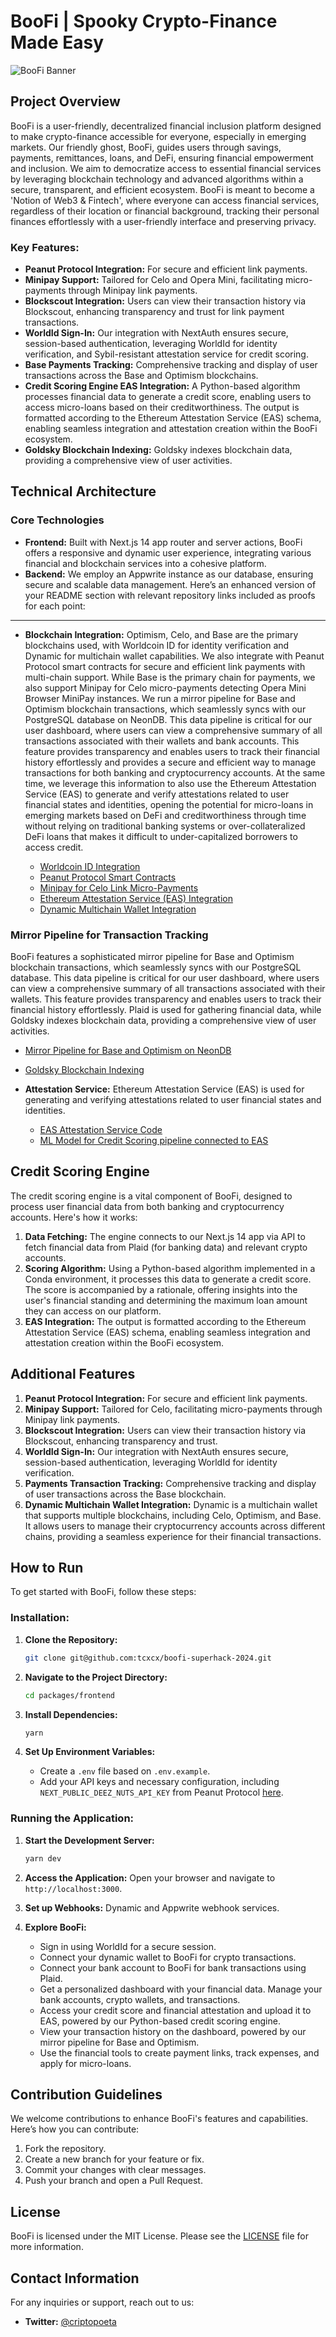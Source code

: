 # **BooFi | Spooky Crypto-Finance Made Easy**

![BooFi Banner](media/opengraph-image.png)

## **Project Overview**

BooFi is a user-friendly, decentralized financial inclusion platform designed to make crypto-finance accessible for everyone, especially in emerging markets. Our friendly ghost, BooFi, guides users through savings, payments, remittances, loans, and DeFi, ensuring financial empowerment and inclusion. We aim to democratize access to essential financial services by leveraging blockchain technology and advanced algorithms within a secure, transparent, and efficient ecosystem. BooFi is meant to become a 'Notion of Web3 & Fintech', where everyone can access financial services, regardless of their location or financial background, tracking their personal finances effortlessly with a user-friendly interface and preserving privacy.

### **Key Features:**

- **Peanut Protocol Integration:** For secure and efficient link payments.
- **Minipay Support:** Tailored for Celo and Opera Mini, facilitating micro-payments through Minipay link payments.
- **Blockscout Integration:** Users can view their transaction history via Blockscout, enhancing transparency and trust for link payment transactions.
- **WorldId Sign-In:** Our integration with NextAuth ensures secure, session-based authentication, leveraging WorldId for identity verification, and Sybil-resistant attestation service for credit scoring.
- **Base Payments Tracking:** Comprehensive tracking and display of user transactions across the Base and Optimism blockchains.
- **Credit Scoring Engine EAS Integration:** A Python-based algorithm processes financial data to generate a credit score, enabling users to access micro-loans based on their creditworthiness. The output is formatted according to the Ethereum Attestation Service (EAS) schema, enabling seamless integration and attestation creation within the BooFi ecosystem.
- **Goldsky Blockchain Indexing:** Goldsky indexes blockchain data, providing a comprehensive view of user activities.

## **Technical Architecture**

### **Core Technologies**

- **Frontend:** Built with Next.js 14 app router and server actions, BooFi offers a responsive and dynamic user experience, integrating various financial and blockchain services into a cohesive platform.
- **Backend:** We employ an Appwrite instance as our database, ensuring secure and scalable data management.
  Here’s an enhanced version of your README section with relevant repository links included as proofs for each point:

---

- **Blockchain Integration:** Optimism, Celo, and Base are the primary blockchains used, with Worldcoin ID for identity verification and Dynamic for multichain wallet capabilities. We also integrate with Peanut Protocol smart contracts for secure and efficient link payments with multi-chain support. While Base is the primary chain for payments, we also support Minipay for Celo micro-payments detecting Opera Mini Browser MiniPay instances. We run a mirror pipeline for Base and Optimism blockchain transactions, which seamlessly syncs with our PostgreSQL database on NeonDB. This data pipeline is critical for our user dashboard, where users can view a comprehensive summary of all transactions associated with their wallets and bank accounts. This feature provides transparency and enables users to track their financial history effortlessly and provides a secure and efficient way to manage transactions for both banking and cryptocurrency accounts. At the same time, we leverage this information to also use the Ethereum Attestation Service (EAS) to generate and verify attestations related to user financial states and identities, opening the potential for micro-loans in emerging markets based on DeFi and creditworthiness through time without relying on traditional banking systems or over-collateralized DeFi loans that makes it difficult to under-capitalized borrowers to access credit.

  - [Worldcoin ID Integration](https://github.com/tcxcx/boofi-superhack-2024/blob/main/packages/frontend/src/app/api/worldid/sybil-attestation/route.ts)
  - [Peanut Protocol Smart Contracts](https://github.com/tcxcx/boofi-superhack-2024/blob/main/packages/frontend/src/hooks/use-peanut.ts)
  - [Minipay for Celo Link Micro-Payments](https://github.com/tcxcx/boofi-superhack-2024/blob/main/packages/frontend/src/hooks/use-minipay-links.ts)
  - [Ethereum Attestation Service (EAS) Integration](https://github.com/tcxcx/boofi-superhack-2024/blob/main/packages/frontend/src/hooks/use-attestation-creation.ts)
  - [Dynamic Multichain Wallet Integration](https://github.com/tcxcx/boofi-superhack-2024/blob/main/packages/frontend/src/lib/providers.tsx)

### **Mirror Pipeline for Transaction Tracking**

BooFi features a sophisticated mirror pipeline for Base and Optimism blockchain transactions, which seamlessly syncs with our PostgreSQL database. This data pipeline is critical for our user dashboard, where users can view a comprehensive summary of all transactions associated with their wallets. This feature provides transparency and enables users to track their financial history effortlessly. Plaid is used for gathering financial data, while Goldsky indexes blockchain data, providing a comprehensive view of user activities.

- [Mirror Pipeline for Base and Optimism on NeonDB](https://github.com/tcxcx/boofi-superhack-2024/blob/main/packages/frontend/src/app/api/neon-goldsky-db/appwrite-neon-webhook/route.ts)
- [Goldsky Blockchain Indexing](https://github.com/tcxcx/boofi-superhack-2024/blob/main/packages/transaction-mirror-pipeline/superhack-boofi-transactions-v2.yaml)

- **Attestation Service:** Ethereum Attestation Service (EAS) is used for generating and verifying attestations related to user financial states and identities.

  - [EAS Attestation Service Code](https://github.com/tcxcx/boofi-superhack-2024/blob/main/packages/frontend/src/app/api/eas/create-attestation/route.ts)
  - [ML Model for Credit Scoring pipeline connected to EAS](https://github.com/tcxcx/boofi-superhack-2024/blob/main/packages/boofi-potential-index/defi_potential_algorithm.py)

## **Credit Scoring Engine**

The credit scoring engine is a vital component of BooFi, designed to process user financial data from both banking and cryptocurrency accounts. Here's how it works:

1. **Data Fetching:** The engine connects to our Next.js 14 app via API to fetch financial data from Plaid (for banking data) and relevant crypto accounts.
2. **Scoring Algorithm:** Using a Python-based algorithm implemented in a Conda environment, it processes this data to generate a credit score. The score is accompanied by a rationale, offering insights into the user's financial standing and determining the maximum loan amount they can access on our platform.
3. **EAS Integration:** The output is formatted according to the Ethereum Attestation Service (EAS) schema, enabling seamless integration and attestation creation within the BooFi ecosystem.

## **Additional Features**

1. **Peanut Protocol Integration:** For secure and efficient link payments.
2. **Minipay Support:** Tailored for Celo, facilitating micro-payments through Minipay link payments.
3. **Blockscout Integration:** Users can view their transaction history via Blockscout, enhancing transparency and trust.
4. **WorldId Sign-In:** Our integration with NextAuth ensures secure, session-based authentication, leveraging WorldId for identity verification.
5. **Payments Transaction Tracking:** Comprehensive tracking and display of user transactions across the Base blockchain.
6. **Dynamic Multichain Wallet Integration:** Dynamic is a multichain wallet that supports multiple blockchains, including Celo, Optimism, and Base. It allows users to manage their cryptocurrency accounts across different chains, providing a seamless experience for their financial transactions.

## **How to Run**

To get started with BooFi, follow these steps:

### **Installation:**

1. **Clone the Repository:**

   ```bash
   git clone git@github.com:tcxcx/boofi-superhack-2024.git
   ```

2. **Navigate to the Project Directory:**

   ```bash
   cd packages/frontend
   ```

3. **Install Dependencies:**

   ```bash
   yarn
   ```

4. **Set Up Environment Variables:**
   - Create a `.env` file based on `.env.example`.
   - Add your API keys and necessary configuration, including `NEXT_PUBLIC_DEEZ_NUTS_API_KEY` from Peanut Protocol [here](https://peanut.to/).

### **Running the Application:**

1. **Start the Development Server:**

   ```bash
   yarn dev
   ```

2. **Access the Application:**
   Open your browser and navigate to `http://localhost:3000`.

3. **Set up Webhooks:**
   Dynamic and Appwrite webhook services.

4. **Explore BooFi:**
   - Sign in using WorldId for a secure session.
   - Connect your dynamic wallet to BooFi for crypto transactions.
   - Connect your bank account to BooFi for bank transactions using Plaid.
   - Get a personalized dashboard with your financial data. Manage your bank accounts, crypto wallets, and transactions.
   - Access your credit score and financial attestation and upload it to EAS, powered by our Python-based credit scoring engine.
   - View your transaction history on the dashboard, powered by our mirror pipeline for Base and Optimism.
   - Use the financial tools to create payment links, track expenses, and apply for micro-loans.

## **Contribution Guidelines**

We welcome contributions to enhance BooFi's features and capabilities. Here’s how you can contribute:

1. Fork the repository.
2. Create a new branch for your feature or fix.
3. Commit your changes with clear messages.
4. Push your branch and open a Pull Request.

## **License**

BooFi is licensed under the MIT License. Please see the [LICENSE](LICENSE) file for more information.

## **Contact Information**

For any inquiries or support, reach out to us:

- **Twitter:** [@criptopoeta](https://twitter.com/criptopoeta)
